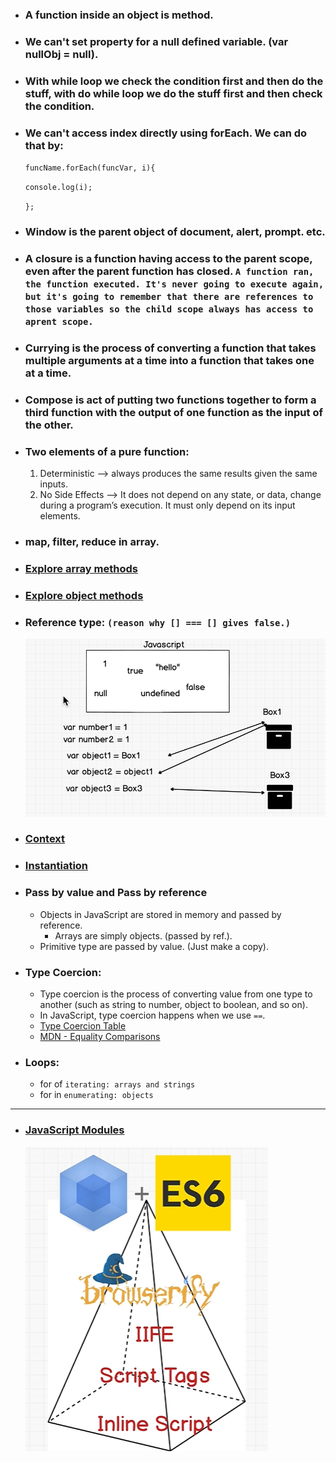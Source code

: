 * ### A function inside an object is method.
* ### We can't set property for a null defined variable. (var nullObj = null).
* ### With while loop we check the condition first and then do the stuff, with do while loop we do the stuff first and then check the condition.
* ### We can't access index directly using forEach. We can do that by: 
   `funcName.forEach(funcVar, i){`

     `console.log(i);`

     `};`

* ### Window is the parent object of document, alert, prompt.  etc.

* ### A closure is a function having access to the parent scope, even after the parent function has closed. `A function ran, the function executed. It's never going to execute again, but it's going to remember that there are references to those variables so the child scope always has access to aprent scope.`

* ### Currying is the process of converting a function that takes multiple arguments at a time into a function that takes one at a time.

* ### Compose is act of putting two functions together to form a third function with the output of one function as the input of the other.

* ### Two elements of a pure function:
    1. Deterministic --> always produces the same results given the same inputs.
    2. No Side Effects -->  It does not depend on any state, or data, change during a program’s execution. It must only depend on its input elements.

* ### map, filter, reduce in array.

* ### <a href="https://sdras.github.io/array-explorer/">Explore array methods</a>
* ### <a href="https://sdras.github.io/object-explorer/">Explore object methods</a>

* ### Reference type: `(reason why [] === [] gives false.)`
     ![img](2021-01-02.png)

* ### <a href="https://towardsdatascience.com/javascript-context-this-keyword-9a78a19d5786">Context</a>

* ### <a href="https://medium.com/@taylorshephard1/instantiation-patterns-in-javascript-7f9463b95839#:~:text=An%20instantiation%20pattern%20in%20JavaScript,Prototypical%2C%20Pseudoclassical%2C%20and%20ES6.">Instantiation</a>

* ### Pass by value and Pass by reference
   * Objects in JavaScript are stored in memory and passed by reference.
       * Arrays are simply objects. (passed by ref.).
   * Primitive type are passed by value. (Just make a copy).
   
* ### Type Coercion:
   * Type coercion is the process of converting value from one type to another (such as string to number, object to boolean, and so on).
   * In JavaScript, type coercion happens when we use `==`.
   * <a href="https://dorey.github.io/JavaScript-Equality-Table/">Type Coercion Table</a>
   * <a href="https://developer.mozilla.org/en-US/docs/Web/JavaScript/Equality_comparisons_and_sameness">MDN - Equality Comparisons</a>

* ### Loops:
   * for of `iterating: arrays and strings`
   * for in `enumerating: objects`
   
<hr/>

* ### <a href="https://medium.com/sungthecoder/javascript-module-module-loader-module-bundler-es6-module-confused-yet-6343510e7bde">JavaScript Modules</a>
    ![modules](modules.png)

   

